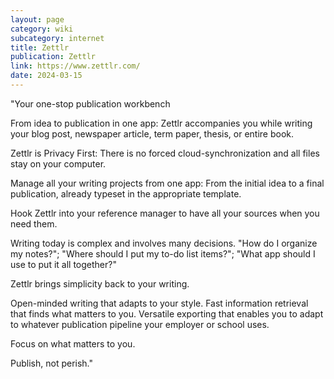 ```yaml
---
layout: page
category: wiki
subcategory: internet
title: Zettlr
publication: Zettlr
link: https://www.zettlr.com/
date: 2024-03-15
---
```


"Your one-stop publication workbench

From idea to publication in one app: Zettlr accompanies you while writing your blog post, newspaper article, term paper, thesis, or entire book.

Zettlr is Privacy First: There is no forced cloud-synchronization and all files stay on your computer.

Manage all your writing projects from one app: From the initial idea to a final publication, already typeset in the appropriate template.

Hook Zettlr into your reference manager to have all your sources when you need them.

Writing today is complex and involves many decisions. "How do I organize my notes?"; "Where should I put my to-do list items?"; "What app should I use to put it all together?"

Zettlr brings simplicity back to your writing.

Open-minded writing that adapts to your style. Fast information retrieval that finds what matters to you. Versatile exporting that enables you to adapt to whatever publication pipeline your employer or school uses.

Focus on what matters to you.

Publish, not perish."
